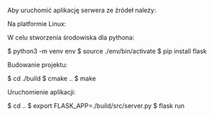 Aby uruchomić aplikację serwera ze źródeł należy:

Na platformie Linux:

W celu stworzenia środowiska dla pythona:

$ python3 -m venv env
$ source ./env/bin/activate
$ pip install flask

Budowanie projektu:

$ cd ./build
$ cmake ..
$ make

Uruchomienie aplikacji:

$ cd ..
$ export FLASK_APP=./build/src/server.py
$ flask run

